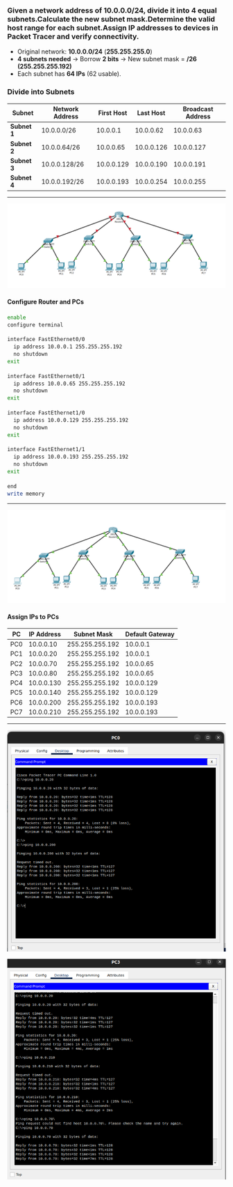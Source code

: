 
### Given a network address of 10.0.0.0/24, divide it into 4 equal subnets.Calculate the new subnet mask.Determine the valid host range for each subnet.Assign IP addresses to devices in Packet Tracer and verify connectivity.


- Original network: **10.0.0.0/24** (**255.255.255.0**)  
- **4 subnets needed** → Borrow **2 bits** → New subnet mask = **/26 (255.255.255.192)**  
- Each subnet has **64 IPs** (62 usable).

### Divide into Subnets
| Subnet | Network Address | First Host | Last Host | Broadcast Address |
|--------|----------------|------------|-----------|-------------------|
| **Subnet 1** | 10.0.0.0/26 | 10.0.0.1 | 10.0.0.62 | 10.0.0.63 |
| **Subnet 2** | 10.0.0.64/26 | 10.0.0.65 | 10.0.0.126 | 10.0.0.127 |
| **Subnet 3** | 10.0.0.128/26 | 10.0.0.129 | 10.0.0.190 | 10.0.0.191 |
| **Subnet 4** | 10.0.0.192/26 | 10.0.0.193 | 10.0.0.254 | 10.0.0.255 |

---
![alt text](image.png)
#### Configure Router and PCs

   ```bash
   enable
   configure terminal

   interface FastEthernet0/0
     ip address 10.0.0.1 255.255.255.192
     no shutdown
   exit

   interface FastEthernet0/1
     ip address 10.0.0.65 255.255.255.192
     no shutdown
   exit

   interface FastEthernet1/0
     ip address 10.0.0.129 255.255.255.192
     no shutdown
   exit

   interface FastEthernet1/1
     ip address 10.0.0.193 255.255.255.192
     no shutdown
   exit

   end
   write memory
   ```

---

![alt text](image-2.png)

#### Assign IPs to PCs


| PC  | IP Address        | Subnet Mask       | Default Gateway |
|-----|------------------|------------------|----------------|
| PC0 | 10.0.0.10       | 255.255.255.192  | 10.0.0.1       |
| PC1 | 10.0.0.20       | 255.255.255.192  | 10.0.0.1       |
| PC2 | 10.0.0.70       | 255.255.255.192  | 10.0.0.65      |
| PC3 | 10.0.0.80       | 255.255.255.192  | 10.0.0.65      |
| PC4 | 10.0.0.130      | 255.255.255.192  | 10.0.0.129     |
| PC5 | 10.0.0.140      | 255.255.255.192  | 10.0.0.129     |
| PC6 | 10.0.0.200      | 255.255.255.192  | 10.0.0.193     |
| PC7 | 10.0.0.210      | 255.255.255.192  | 10.0.0.193     |

---
![alt text](image-1.png)


![alt text](image-3.png)